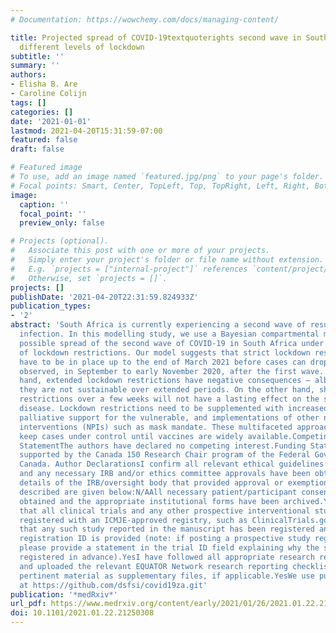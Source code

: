 ```yaml
---
# Documentation: https://wowchemy.com/docs/managing-content/

title: Projected spread of COVID-19textquoterights second wave in South Africa under
  different levels of lockdown
subtitle: ''
summary: ''
authors:
- Elisha B. Are
- Caroline Colijn
tags: []
categories: []
date: '2021-01-01'
lastmod: 2021-04-20T15:31:59-07:00
featured: false
draft: false

# Featured image
# To use, add an image named `featured.jpg/png` to your page's folder.
# Focal points: Smart, Center, TopLeft, Top, TopRight, Left, Right, BottomLeft, Bottom, BottomRight.
image:
  caption: ''
  focal_point: ''
  preview_only: false

# Projects (optional).
#   Associate this post with one or more of your projects.
#   Simply enter your project's folder or file name without extension.
#   E.g. `projects = ["internal-project"]` references `content/project/deep-learning/index.md`.
#   Otherwise, set `projects = []`.
projects: []
publishDate: '2021-04-20T22:31:59.824933Z'
publication_types:
- '2'
abstract: 'South Africa is currently experiencing a second wave of resurgence in COVID-19
  infection. In this modelling study, we use a Bayesian compartmental model to project
  possible spread of the second wave of COVID-19 in South Africa under various levels
  of lockdown restrictions. Our model suggests that strict lockdown restrictions will
  have to be in place up to the end of March 2021 before cases can drop to levels
  observed, in September to early November 2020, after the first wave. On the one
  hand, extended lockdown restrictions have negative consequences – albeit effective,
  they are not sustainable over extended periods. On the other hand, short lockdown
  restrictions over a few weeks will not have a lasting effect on the spread of the
  disease. Lockdown restrictions need to be supplemented with increased rapid testing,
  palliative support for the vulnerable, and implementations of other non-pharmaceutical
  interventions (NPIs) such as mask mandate. These multifaceted approaches could help
  keep cases under control until vaccines are widely available.Competing Interest
  StatementThe authors have declared no competing interest.Funding StatementCC is
  supported by the Canada 150 Research Chair program of the Federal Government of
  Canada. Author DeclarationsI confirm all relevant ethical guidelines have been followed,
  and any necessary IRB and/or ethics committee approvals have been obtained.YesThe
  details of the IRB/oversight body that provided approval or exemption for the research
  described are given below:N/AAll necessary patient/participant consent has been
  obtained and the appropriate institutional forms have been archived.YesI understand
  that all clinical trials and any other prospective interventional studies must be
  registered with an ICMJE-approved registry, such as ClinicalTrials.gov. I confirm
  that any such study reported in the manuscript has been registered and the trial
  registration ID is provided (note: if posting a prospective study registered retrospectively,
  please provide a statement in the trial ID field explaining why the study was not
  registered in advance).YesI have followed all appropriate research reporting guidelines
  and uploaded the relevant EQUATOR Network research reporting checklist(s) and other
  pertinent material as supplementary files, if applicable.YesWe use public data available
  at https://github.com/dsfsi/covid19za.git'
publication: '*medRxiv*'
url_pdf: https://www.medrxiv.org/content/early/2021/01/26/2021.01.22.21250308
doi: 10.1101/2021.01.22.21250308
---
```

